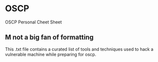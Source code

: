 # OSCP
OSCP Personal Cheet Sheet

## M not a big fan of formatting
This .txt file contains a curated list of tools and techniques used to hack a vulnerable machine while preparing for oscp.
